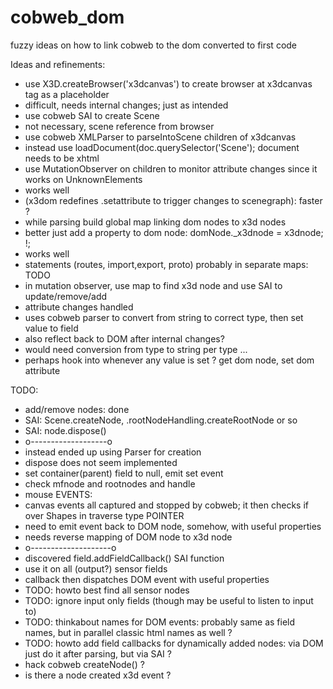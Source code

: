 # cobweb_dom
fuzzy ideas on how to link cobweb to the dom converted to first code

Ideas and refinements:

- use X3D.createBrowser('x3dcanvas') to create browser at x3dcanvas tag as a placeholder
 - difficult, needs internal changes; just <x3d> as intended
- use cobweb SAI to create Scene
 - not necessary, scene reference from browser
- use cobweb XMLParser to parseIntoScene children of x3dcanvas
 - instead use loadDocument(doc.querySelector('Scene'); document needs to be xhtml
- use MutationObserver on children to monitor attribute changes since it works on UnknownElements
 - works well
- (x3dom redefines .setattribute to trigger changes to scenegraph): faster ?
- while parsing build global map linking dom nodes to x3d nodes
- better just add a property to dom node: domNode._x3dnode = x3dnode; !;
 - works well
- statements (routes, import,export, proto) probably in separate maps: TODO
- in mutation observer, use map to find x3d node and use SAI to update/remove/add
 - attribute changes handled
 - uses cobweb parser to convert from string to correct type, then set value to field
 - also reflect back to DOM after internal changes?
 - would need conversion from type to string per type ...
 - perhaps hook into whenever any value is set ? get dom node, set dom attribute

TODO:

- add/remove nodes: done
 - SAI: Scene.createNode, .rootNodeHandling.createRootNode or so
 - SAI: node.dispose()
 - o-------------------o
 - instead ended up using Parser for creation
 - dispose does not seem implemented
 - set container(parent) field to null, emit set event
 - check mfnode and rootnodes and handle 
- mouse EVENTS:
 - canvas events all captured and stopped by cobweb; it then checks if over Shapes in traverse type POINTER
 - need to emit event back to DOM node, somehow, with useful properties 
 - needs reverse mapping of DOM node to x3d node
 - o--------------------o
 - discovered field.addFieldCallback() SAI function
 - use it on all (output?) sensor fields
 - callback then dispatches DOM event with useful properties
 - TODO: howto best find all sensor nodes
 - TODO: ignore input only fields (though may be useful to listen to input to)
 - TODO: thinkabout names for DOM events: probably same as field names, but in parallel classic html names as well ?
 - TODO: howto add field callbacks for dynamically added nodes: via DOM just do it after parsing, but via SAI ?
 - hack cobweb createNode() ?
 - is there a node created x3d event ?




